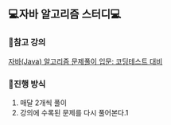 ## 💻자바 알고리즘 스터디💻

### 🎥참고 강의
[자바(Java) 알고리즘 문제풀이 입문: 코딩테스트 대비](https://www.inflearn.com/course/%EC%9E%90%EB%B0%94-%EC%95%8C%EA%B3%A0%EB%A6%AC%EC%A6%98-%EB%AC%B8%EC%A0%9C%ED%92%80%EC%9D%B4-%EC%BD%94%ED%85%8C%EB%8C%80%EB%B9%84/dashboard)

### 📢진행 방식
1. 매달 2개씩 풀이
2. 강의에 수록된 문제를 다시 풀어본다.1
